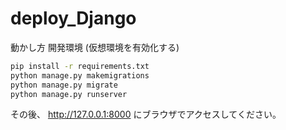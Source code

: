 # deploy_Django

動かし方 開発環境
(仮想環境を有効化する)

```bash
pip install -r requirements.txt
python manage.py makemigrations
python manage.py migrate
python manage.py runserver
```

その後、 http://127.0.0.1:8000 にブラウザでアクセスしてください。
